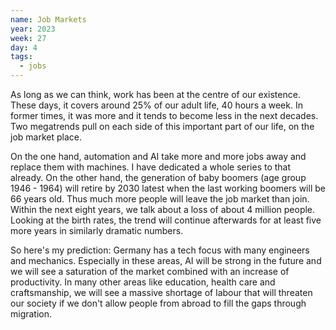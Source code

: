 ```yaml
---
name: Job Markets
year: 2023
week: 27
day: 4
tags:
  - jobs
---
```


As long as we can think, work has been at the centre of our existence. These
days, it covers around 25% of our adult life, 40 hours a week. In former times,
it was more and it tends to become less in the next decades. Two megatrends pull
on each side of this important part of our life, on the job market place.

On the one hand, automation and AI take more and more jobs away and replace them
with machines. I have dedicated a whole series to that already. On the other
hand, the generation of baby boomers (age group 1946 - 1964) will retire by 2030
latest when the last working boomers will be 66 years old. Thus much more people
will leave the job market than join. Within the next eight years, we talk about
a loss of about 4 million people. Looking at the birth rates, the trend will
continue afterwards for at least five more years in similarly dramatic numbers.

So here's my prediction: Germany has a tech focus with many engineers and
mechanics. Especially in these areas, AI will be strong in the future and we
will see a saturation of the market combined with an increase of productivity.
In many other areas like education, health care and craftsmanship, we will see a
massive shortage of labour that will threaten our society if we don't allow
people from abroad to fill the gaps through migration.
